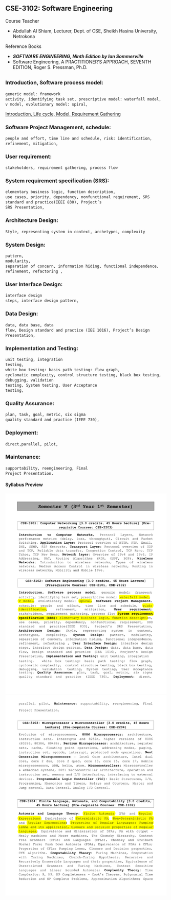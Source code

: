 ## CSE-3102: Software Engineering

Course Teacher

- Abdullah Al Shiam, Lecturer, Dept. of CSE,
  Sheikh Hasina University, Netrokona

Reference Books

- **_SOFTWARE ENGINEERING, Ninth Edition by Ian Sommerville_**
- Software Engineering, A PRACTITIONER’S APPROACH, SEVENTH EDITION, Roger S. Pressman, Ph.D.

##

### Introduction, Software process model:

    generic model: framework
    activity, identifying task set, prescriptive model: waterfall model,
    v model, evolutionary model: spiral,

[Introduction, Life cycle, Model, Requirement Gathering](./slides/Lecture%201,%202,%203%20Software%20Engineering.pdf)

### Software Project Management, schedule:

    people and effort, time line and schedule, risk: identification, refinement, mitigation,

### User requirement:

    stakeholders, requirement gathering, process flow

### System requirement specification (SRS):

    elementary business logic, function description,
    use cases, priority, dependency, nonfunctional requirement, SRS
    standard and practice(IEEE 830), Project’s
    SRS Presentation,

### Architecture Design:

    Style, representing system in context, archetypes, complexity

### System Design:

    pattern,
    modularity,
    separation of concern, information hiding, functional independence,
    refinement, refactoring ,

### User Interface Design:

    interface design
    steps, interface design pattern,

### Data Design:

    data, data base, data
    flow, Design standard and practice (IEE 1016), Project’s Design
    Presentation,

### Implementation and Testing:

    unit testing, integration
    testing,
    white box testing: basis path testing: flow graph,
    cyclomatic complexity, control structure testing, black box testing,
    debugging, validation
    testing, System testing, User Acceptance
    testing,

### Quality Assurance:

    plan, task, goal, metric, six sigma
    quality standard and practice (IEEE 730),

### Deployment:

    direct,parallel, pilot,

### Maintenance:

    supportability, reengineering, Final
    Project Presentation.

#### Syllabus Preview

![details](./../extra/sy1.png)
![details1](./../extra/sy2.png)
